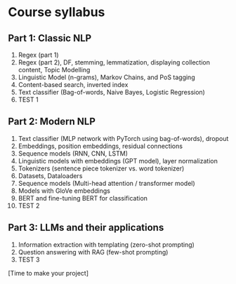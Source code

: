 # Course syllabus

## Part 1: Classic NLP
1. Regex (part 1)
1. Regex (part 2), DF, stemming, lemmatization, displaying collection content, Topic Modelling
1. Linguistic Model (n-grams), Markov Chains, and PoS tagging
1. Content-based search, inverted index
1. Text classifier (Bag-of-words, Naive Bayes, Logistic Regression)
1. TEST 1

## Part 2: Modern NLP
1. Text classifier (MLP network with PyTorch using bag-of-words), dropout
1. Embeddings, position embeddings, residual connections
1. Sequence models (RNN, CNN, LSTM)
1. Linguistic models with embeddings (GPT model), layer normalization 
1. Tokenizers (sentence piece tokenizer vs. word tokenizer)
1. Datasets, Dataloaders
1. Sequence models (Multi-head attention / transformer model)
1. Models with GloVe embeddings
1. BERT and fine-tuning BERT for classification
1. TEST 2

## Part 3: LLMs and their applications
1. Information extraction with templating (zero-shot prompting)
1. Question answering with RAG (few-shot prompting)
1. TEST 3

[Time to make your project]